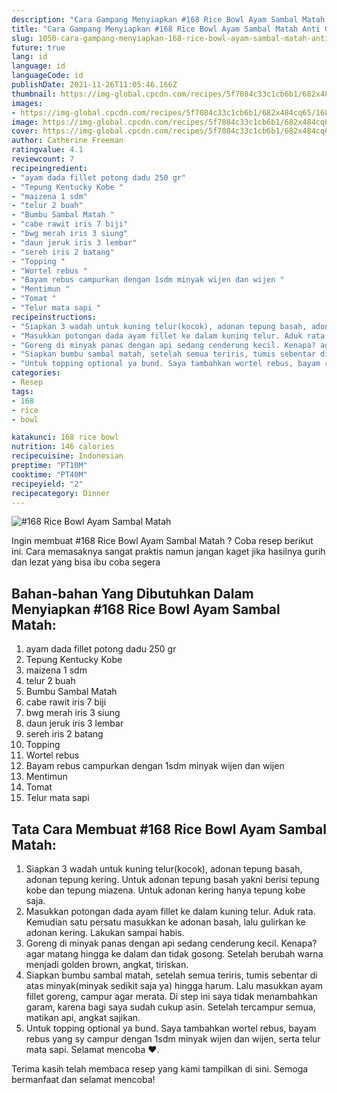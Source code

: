 ```yaml
---
description: "Cara Gampang Menyiapkan #168 Rice Bowl Ayam Sambal Matah Anti Gagal"
title: "Cara Gampang Menyiapkan #168 Rice Bowl Ayam Sambal Matah Anti Gagal"
slug: 1050-cara-gampang-menyiapkan-168-rice-bowl-ayam-sambal-matah-anti-gagal
future: true
lang: id
language: id
languageCode: id
publishDate: 2021-11-26T11:05:46.166Z 
thumbnail: https://img-global.cpcdn.com/recipes/5f7084c33c1cb6b1/682x484cq65/168-rice-bowl-ayam-sambal-matah-foto-resep-utama.png
images:
- https://img-global.cpcdn.com/recipes/5f7084c33c1cb6b1/682x484cq65/168-rice-bowl-ayam-sambal-matah-foto-resep-utama.png
image: https://img-global.cpcdn.com/recipes/5f7084c33c1cb6b1/682x484cq65/168-rice-bowl-ayam-sambal-matah-foto-resep-utama.png
cover: https://img-global.cpcdn.com/recipes/5f7084c33c1cb6b1/682x484cq65/168-rice-bowl-ayam-sambal-matah-foto-resep-utama.png
author: Catherine Freeman
ratingvalue: 4.1
reviewcount: 7
recipeingredient:
- "ayam dada fillet potong dadu 250 gr"
- "Tepung Kentucky Kobe "
- "maizena 1 sdm"
- "telur 2 buah"
- "Bumbu Sambal Matah "
- "cabe rawit iris 7 biji"
- "bwg merah iris 3 siung"
- "daun jeruk iris 3 lembar"
- "sereh iris 2 batang"
- "Topping "
- "Wortel rebus "
- "Bayam rebus campurkan dengan 1sdm minyak wijen dan wijen "
- "Mentimun "
- "Tomat "
- "Telur mata sapi "
recipeinstructions:
- "Siapkan 3 wadah untuk kuning telur(kocok), adonan tepung basah, adonan tepung kering. Untuk adonan tepung basah yakni berisi tepung kobe dan tepung miazena. Untuk adonan kering hanya tepung kobe saja."
- "Masukkan potongan dada ayam fillet ke dalam kuning telur. Aduk rata. Kemudian satu persatu masukkan ke adonan basah, lalu gulirkan ke adonan kering. Lakukan sampai habis."
- "Goreng di minyak panas dengan api sedang cenderung kecil. Kenapa? agar matang hingga ke dalam dan tidak gosong. Setelah berubah warna menjadi golden brown, angkat, tiriskan."
- "Siapkan bumbu sambal matah, setelah semua teriris, tumis sebentar di atas minyak(minyak sedikit saja ya) hingga harum. Lalu masukkan ayam fillet goreng, campur agar merata. Di step ini saya tidak menambahkan garam, karena bagi saya sudah cukup asin. Setelah tercampur semua, matikan api, angkat sajikan."
- "Untuk topping optional ya bund. Saya tambahkan wortel rebus, bayam rebus yang sy campur dengan 1sdm minyak wijen dan wijen, serta telur mata sapi. Selamat mencoba ❤️."
categories:
- Resep
tags:
- 168
- rice
- bowl

katakunci: 168 rice bowl 
nutrition: 146 calories
recipecuisine: Indonesian
preptime: "PT10M"
cooktime: "PT40M"
recipeyield: "2"
recipecategory: Dinner
---
```



![#168 Rice Bowl Ayam Sambal Matah](https://img-global.cpcdn.com/recipes/5f7084c33c1cb6b1/682x484cq65/168-rice-bowl-ayam-sambal-matah-foto-resep-utama.png)

Ingin membuat #168 Rice Bowl Ayam Sambal Matah ? Coba resep berikut ini. Cara memasaknya sangat praktis namun jangan kaget jika hasilnya gurih dan lezat yang bisa ibu coba segera

<!--inarticleads1-->

## Bahan-bahan Yang Dibutuhkan Dalam Menyiapkan #168 Rice Bowl Ayam Sambal Matah:

1. ayam dada fillet potong dadu 250 gr
1. Tepung Kentucky Kobe 
1. maizena 1 sdm
1. telur 2 buah
1. Bumbu Sambal Matah 
1. cabe rawit iris 7 biji
1. bwg merah iris 3 siung
1. daun jeruk iris 3 lembar
1. sereh iris 2 batang
1. Topping 
1. Wortel rebus 
1. Bayam rebus campurkan dengan 1sdm minyak wijen dan wijen 
1. Mentimun 
1. Tomat 
1. Telur mata sapi 



<!--inarticleads2-->

## Tata Cara Membuat #168 Rice Bowl Ayam Sambal Matah:

1. Siapkan 3 wadah untuk kuning telur(kocok), adonan tepung basah, adonan tepung kering. Untuk adonan tepung basah yakni berisi tepung kobe dan tepung miazena. Untuk adonan kering hanya tepung kobe saja.
1. Masukkan potongan dada ayam fillet ke dalam kuning telur. Aduk rata. Kemudian satu persatu masukkan ke adonan basah, lalu gulirkan ke adonan kering. Lakukan sampai habis.
1. Goreng di minyak panas dengan api sedang cenderung kecil. Kenapa? agar matang hingga ke dalam dan tidak gosong. Setelah berubah warna menjadi golden brown, angkat, tiriskan.
1. Siapkan bumbu sambal matah, setelah semua teriris, tumis sebentar di atas minyak(minyak sedikit saja ya) hingga harum. Lalu masukkan ayam fillet goreng, campur agar merata. Di step ini saya tidak menambahkan garam, karena bagi saya sudah cukup asin. Setelah tercampur semua, matikan api, angkat sajikan.
1. Untuk topping optional ya bund. Saya tambahkan wortel rebus, bayam rebus yang sy campur dengan 1sdm minyak wijen dan wijen, serta telur mata sapi. Selamat mencoba ❤️.




Terima kasih telah membaca resep yang kami tampilkan di sini. Semoga bermanfaat dan selamat mencoba!
